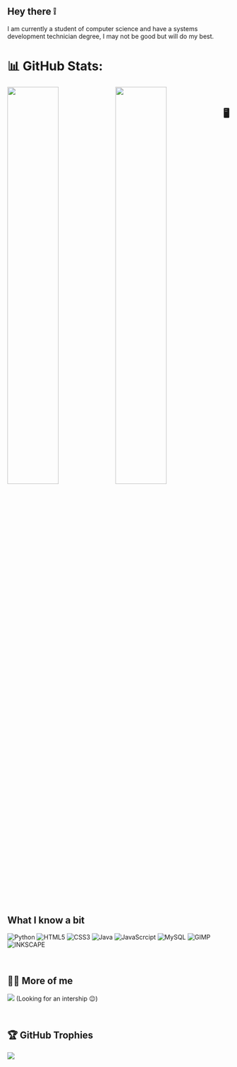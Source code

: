 ## Hey there ❕ 
  I am currently a student of computer science and have a systems development technician degree, I may not be good but will do my best.


# 📊 GitHub Stats:
<div>
<img align="left" width="48%" margin-bottom="16px" src="https://github-readme-stats.vercel.app/api?username=Geo-630&theme=shadow_green&hide_border=false&include_all_commits=false&count_private=false&show_icons=true">
<img align="left" width="48%" margin-bottom="16px" src="https://github-readme-stats.vercel.app/api/top-langs/?username=Geo-630&theme=shadow_green&hide_border=false&include_all_commits=false&count_private=false&layout=compact">
</div>
<br>

## 🖥️ What I know a bit
![Python](https://img.shields.io/badge/Python-3776AB?style=for-the-badge&logo=python&logoColor=white) ![HTML5](https://img.shields.io/badge/HTML5-E34F26?style=for-the-badge&logo=html5&logoColor=white)
![CSS3](https://img.shields.io/badge/CSS3-1572B6?style=for-the-badge&logo=css3&logoColor=white) ![Java](https://img.shields.io/badge/Java-ED8B00?style=for-the-badge&logo=openjdk&logoColor=white)
![JavaScrcipt](https://img.shields.io/badge/JavaScript-F7DF1E?style=for-the-badge&logo=javascript&logoColor=black) ![MySQL](https://img.shields.io/badge/MySQL-3e5866?style=for-the-badge&logo=mysql&logoColor=white)
![GIMP](https://img.shields.io/badge/gimp-5C5543?style=for-the-badge&logo=gimp&logoColor=white) ![INKSCAPE](https://img.shields.io/badge/Inkscape-000000?style=for-the-badge&logo=Inkscape&logoColor=white)

<br>

## 🙎‍♂️ More of me 
<a href="[https://www.linkedin.com/in/geovanne-fernandes-struzani-117293321/]" target="_blank"><img loading="lazy" src="https://img.shields.io/badge/-LinkedIn-%230077B5?style=for-the-badge&logo=linkedin&logoColor=white" target="_blank"></a>
  (Looking for an intership 😉)

<br>

## 🏆 GitHub Trophies
![](https://github-profile-trophy.vercel.app/?username=Geo-630&theme=dracula&no-frame=true&no-bg=false&margin-w=4)
